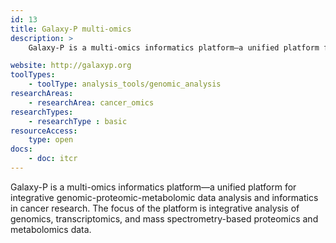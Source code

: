 ```yaml
---
id: 13
title: Galaxy-P multi-omics
description: >
    Galaxy-P is a multi-omics informatics platform—a unified platform for integrative genomic-proteomic-metabolomic data analysis and informatics in cancer research. 

website: http://galaxyp.org
toolTypes:
    - toolType: analysis_tools/genomic_analysis
researchAreas:
    - researchArea: cancer_omics
researchTypes:
    - researchType : basic
resourceAccess:
    type: open
docs:
    - doc: itcr       
---
```

Galaxy-P is a multi-omics informatics platform—a unified platform for integrative genomic-proteomic-metabolomic data analysis and informatics in cancer research. The focus of the platform is integrative analysis of genomics, transcriptomics, and mass spectrometry-based proteomics and metabolomics data.